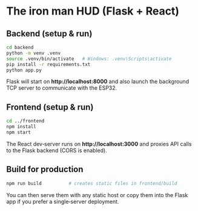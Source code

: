 # The iron man HUD (Flask + React)

## Backend (setup & run)

```bash
cd backend
python -m venv .venv
source .venv/bin/activate   # Windows: .venv\Scripts\activate
pip install -r requirements.txt
python app.py
```

Flask will start on **http://localhost:8000** and also launch the background TCP server to communicate with the ESP32.

## Frontend (setup & run)

```bash
cd ../frontend
npm install
npm start
```

The React dev‑server runs on **http://localhost:3000** and proxies API calls to the Flask backend (CORS is enabled).

## Build for production

```bash
npm run build          # creates static files in frontend/build
```

You can then serve them with any static host or copy them into the Flask app if you prefer a single‑server deployment.
